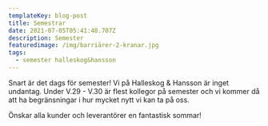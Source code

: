 ```yaml
---
templateKey: blog-post
title: Semestrar
date: 2021-07-05T05:41:48.707Z
description: Semester
featuredimage: /img/barriärer-2-kranar.jpg
tags:
  - semester halleskog&hansson
---
```

Snart är det dags för semester! Vi på Halleskog & Hansson är inget undantag. Under V.29 - V.30 är flest kollegor på semester och vi kommer då att ha begränsningar i hur mycket nytt vi kan ta på oss. 

Önskar alla kunder och leverantörer en fantastisk sommar!